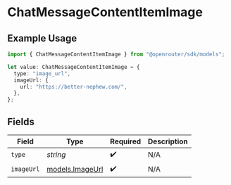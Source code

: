 # ChatMessageContentItemImage

## Example Usage

```typescript
import { ChatMessageContentItemImage } from "@openrouter/sdk/models";

let value: ChatMessageContentItemImage = {
  type: "image_url",
  imageUrl: {
    url: "https://better-nephew.com/",
  },
};
```

## Fields

| Field                                    | Type                                     | Required                                 | Description                              |
| ---------------------------------------- | ---------------------------------------- | ---------------------------------------- | ---------------------------------------- |
| `type`                                   | *string*                                 | :heavy_check_mark:                       | N/A                                      |
| `imageUrl`                               | [models.ImageUrl](../models/imageurl.md) | :heavy_check_mark:                       | N/A                                      |